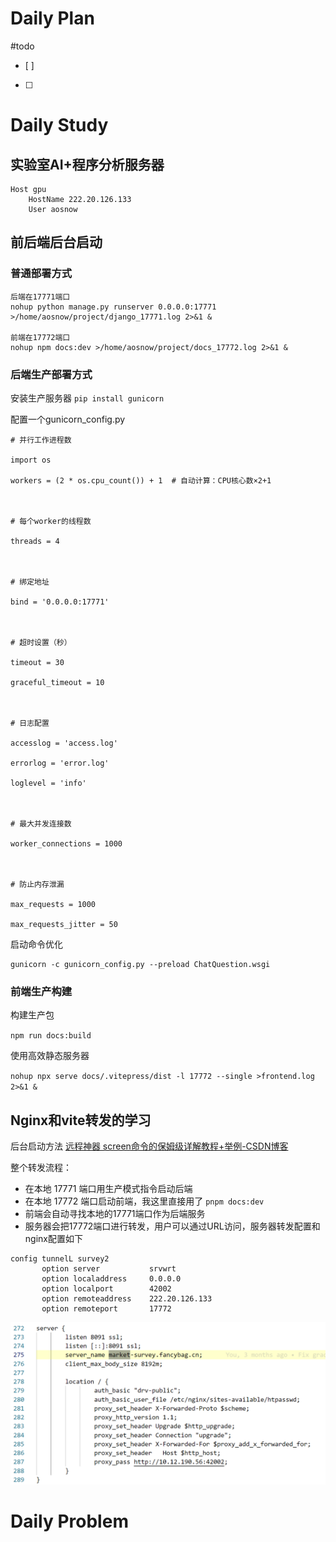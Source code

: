 # Daily Plan
#todo
- [ ] 
- [ ] 
# Daily Study
## 实验室AI+程序分析服务器
```
Host gpu
    HostName 222.20.126.133
    User aosnow
```

## 前后端后台启动
### 普通部署方式
```
后端在17771端口
nohup python manage.py runserver 0.0.0.0:17771 >/home/aosnow/project/django_17771.log 2>&1 &

前端在17772端口
nohup npm docs:dev >/home/aosnow/project/docs_17772.log 2>&1 &

```
### 后端生产部署方式
安装生产服务器
`pip install gunicorn`

配置一个gunicorn_config.py
```
# 并行工作进程数

import os

workers = (2 * os.cpu_count()) + 1  # 自动计算：CPU核心数×2+1

  

# 每个worker的线程数

threads = 4

  

# 绑定地址

bind = '0.0.0.0:17771'

  

# 超时设置（秒）

timeout = 30

graceful_timeout = 10

  

# 日志配置

accesslog = 'access.log'

errorlog = 'error.log'

loglevel = 'info'

  

# 最大并发连接数

worker_connections = 1000

  

# 防止内存泄漏

max_requests = 1000

max_requests_jitter = 50
```
启动命令优化
```
gunicorn -c gunicorn_config.py --preload ChatQuestion.wsgi
```

### 前端生产构建
构建生产包

`npm run docs:build`

  使用高效静态服务器

`nohup npx serve docs/.vitepress/dist -l 17772 --single >frontend.log 2>&1 &`

## Nginx和vite转发的学习
后台启动方法
[远程神器 screen命令的保姆级详解教程+举例-CSDN博客](https://blog.csdn.net/weixin_39925939/article/details/121033427)

整个转发流程：
- 在本地 17771 端口用生产模式指令启动后端
- 在本地 17772 端口启动前端，我这里直接用了 `pnpm docs:dev`
- 前端会自动寻找本地的17771端口作为后端服务
- 服务器会把17772端口进行转发，用户可以通过URL访问，服务器转发配置和nginx配置如下
```
config tunnelL survey2
       option server           srvwrt
       option localaddress     0.0.0.0
       option localport        42002
       option remoteaddress    222.20.126.133
       option remoteport       17772
```
![](attachments/f786f0fa2274e2ef2131fbf1cfd86a4.png)
# Daily Problem
